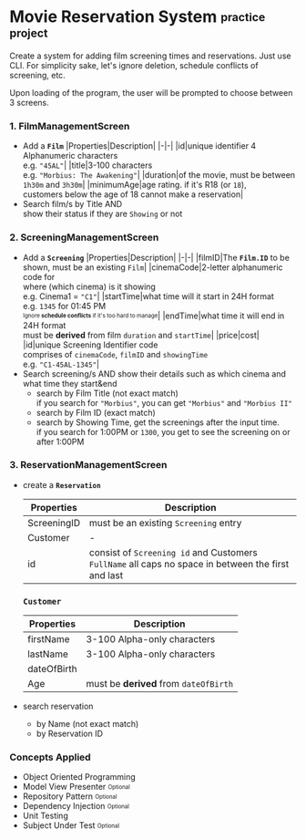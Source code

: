 # Movie Reservation System <sub><sup>practice project</sup></sub>

Create a system for adding film screening times and reservations.
Just use CLI. For simplicity sake, let's ignore deletion, schedule conflicts of screening, etc.  

Upon loading of the program, the user will be prompted to choose between 3 screens.
### 1. FilmManagementScreen
- Add a **`Film`**
    |Properties|Description|
    |-|-|
    |id|unique identifier 4 Alphanumeric characters<br>e.g. `"45AL"`|
    |title|3-100 characters<br>e.g. `"Morbius: The Awakening"`|
    |duration|of the movie, must be between `1h30m` and `3h30m`|
    |minimumAge|age rating. if it's R18 (or `18`),<br> customers below the age of 18 cannot make a reservation|
- Search film/s by Title AND <br>show their status if they are `Showing` or not

### 2. ScreeningManagementScreen
- Add a **`Screening`**
    |Properties|Description|
    |-|-|
    |filmID|The **`Film.ID`** to be shown, must be an existing `Film`|
    |cinemaCode|2-letter alphanumeric code for<br> where (which cinema) is it showing<br>e.g. Cinema1 = `"C1"`|
    |startTime|what time will it start in 24H format<br>e.g. `1345` for 01:45 PM<br><sub><sup>Ignore **schedule conflicts** if it's too hard to manage</sup></sub>|
    |endTime|what time it will end in 24H format<br>must be **derived** from film `duration` and `startTime`|
    |price|cost|
    |id|unique Screening Identifier code<br>comprises of `cinemaCode`, `filmID` and `showingTime`<br>e.g. `"C1-45AL-1345"`|
- Search screening/s AND show their details such as which cinema and what time they start&end
    - search by Film Title (not exact match)<br>if you search for `"Morbius"`, you can get `"Morbius"` and `"Morbius II"`
    - search by Film ID (exact match)
    - search by Showing Time, get the screenings after the input time.<br>if you search for 1:00PM or `1300`, you get to see the screening on or after 1:00PM

### 3. ReservationManagementScreen
- create a **`Reservation`**

    |Properties|Description|
    |-|-|
    |ScreeningID|must be an existing `Screening` entry|
    |Customer|-|
    |id|consist of `Screening id` and Customers `FullName` all caps no space in between the first and last|

    ### **`Customer`**
    |Properties|Description|
    |-|-|
    |firstName|3-100 Alpha-only characters|
    |lastName|3-100 Alpha-only characters|
    |dateOfBirth||
    |Age|must be **derived** from `dateOfBirth`|
    
- search reservation
    - by Name (not exact match)
    - by Reservation ID


### Concepts Applied
- Object Oriented Programming
- Model View Presenter <sub><sup>Optional</sup></sub>
- Repository Pattern <sub><sup>Optional</sup></sub>
- Dependency Injection <sub><sup>Optional</sup></sub>
- Unit Testing
- Subject Under Test <sub><sup>Optional</sup></sub>